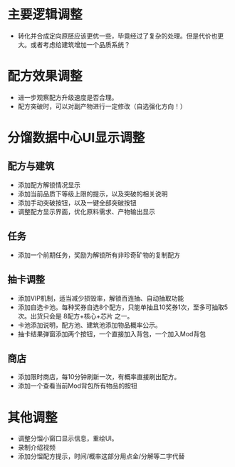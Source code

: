 ﻿# 主要逻辑调整
* 转化并合成定向原胚应该更优一些，毕竟经过了复杂的处理。但是代价也更大。或者考虑给建筑增加一个品质系统？

# 配方效果调整
* 进一步观察配方升级速度是否合理。
* 配方突破时，可以对副产物进行一定修改（自选强化方向！）

# 分馏数据中心UI显示调整
## 配方与建筑
* 添加配方解锁情况显示
* 添加当前品质下等级上限的提示，以及突破的相关说明
* 添加手动突破按钮，以及一键全部突破按钮
* 调整配方显示界面，优化原料需求、产物输出显示
## 任务
* 添加一个前期任务，奖励为解锁所有非珍奇矿物的复制配方
## 抽卡调整
* 添加VIP机制，适当减少损毁率，解锁百连抽、自动抽取功能
* 添加自选卡池。每种奖券自选8个配方，只能单抽且10奖券1次，至多可抽取5次。出货只会是 8配方+核心+芯片 之一。
* 卡池添加说明，配方池、建筑池添加物品概率公示。
* 抽卡结果弹窗添加两个按钮，一个直接加入背包，一个加入Mod背包
## 商店
* 添加限时商店，每10分钟刷新一次，有概率直接刷出配方。
* 添加一个查看当前Mod背包所有物品的按钮

# 其他调整
* 调整分馏小窗口显示信息，重绘UI。
* 录制介绍视频
* 添加分馏配方提示，时间/概率这部分用点金/分解等二字代替